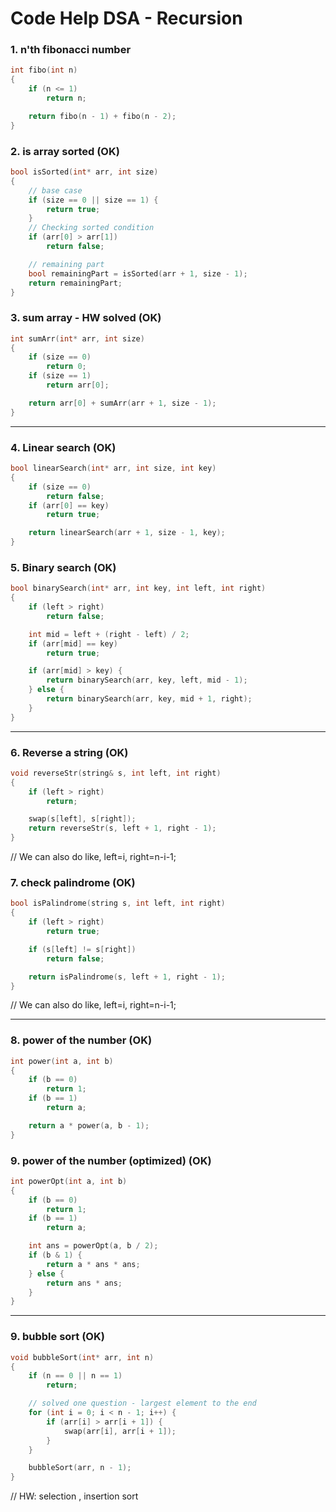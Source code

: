 # Code Help DSA - Recursion

### 1. n'th fibonacci number

```cpp
int fibo(int n)
{
    if (n <= 1)
        return n;

    return fibo(n - 1) + fibo(n - 2);
}
```

### 2. is array sorted (OK)

```cpp
bool isSorted(int* arr, int size)
{
    // base case
    if (size == 0 || size == 1) {
        return true;
    }
    // Checking sorted condition
    if (arr[0] > arr[1])
        return false;

    // remaining part
    bool remainingPart = isSorted(arr + 1, size - 1);
    return remainingPart;
}
```

### 3. sum array - HW solved (OK)

```cpp
int sumArr(int* arr, int size)
{
    if (size == 0)
        return 0;
    if (size == 1)
        return arr[0];

    return arr[0] + sumArr(arr + 1, size - 1);
}
```

---

### 4. Linear search (OK)

```cpp
bool linearSearch(int* arr, int size, int key)
{
    if (size == 0)
        return false;
    if (arr[0] == key)
        return true;

    return linearSearch(arr + 1, size - 1, key);
}
```

### 5. Binary search (OK)

```cpp
bool binarySearch(int* arr, int key, int left, int right)
{
    if (left > right)
        return false;

    int mid = left + (right - left) / 2;
    if (arr[mid] == key)
        return true;

    if (arr[mid] > key) {
        return binarySearch(arr, key, left, mid - 1);
    } else {
        return binarySearch(arr, key, mid + 1, right);
    }
}
```

---

### 6. Reverse a string (OK)

```cpp
void reverseStr(string& s, int left, int right)
{
    if (left > right)
        return;

    swap(s[left], s[right]);
    return reverseStr(s, left + 1, right - 1);
}
```

// We can also do like, left=i, right=n-i-1;

### 7. check palindrome (OK)

```cpp
bool isPalindrome(string s, int left, int right)
{
    if (left > right)
        return true;

    if (s[left] != s[right])
        return false;

    return isPalindrome(s, left + 1, right - 1);
}
```

// We can also do like, left=i, right=n-i-1;

---

### 8. power of the number (OK)

```cpp
int power(int a, int b)
{
    if (b == 0)
        return 1;
    if (b == 1)
        return a;

    return a * power(a, b - 1);
}
```

### 9. power of the number (optimized) (OK)

```cpp
int powerOpt(int a, int b)
{
    if (b == 0)
        return 1;
    if (b == 1)
        return a;

    int ans = powerOpt(a, b / 2);
    if (b & 1) {
        return a * ans * ans;
    } else {
        return ans * ans;
    }
}
```

---

### 9. bubble sort (OK)

```cpp
void bubbleSort(int* arr, int n)
{
    if (n == 0 || n == 1)
        return;

    // solved one question - largest element to the end
    for (int i = 0; i < n - 1; i++) {
        if (arr[i] > arr[i + 1]) {
            swap(arr[i], arr[i + 1]);
        }
    }

    bubbleSort(arr, n - 1);
}
```

// HW: selection , insertion sort
